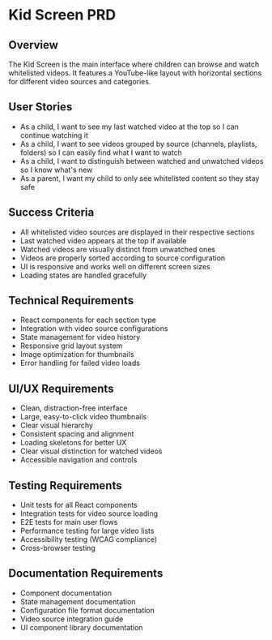 # Kid Screen PRD

## Overview
The Kid Screen is the main interface where children can browse and watch whitelisted videos. It features a YouTube-like layout with horizontal sections for different video sources and categories.

## User Stories
- As a child, I want to see my last watched video at the top so I can continue watching it
- As a child, I want to see videos grouped by source (channels, playlists, folders) so I can easily find what I want to watch
- As a child, I want to distinguish between watched and unwatched videos so I know what's new
- As a parent, I want my child to only see whitelisted content so they stay safe

## Success Criteria
- All whitelisted video sources are displayed in their respective sections
- Last watched video appears at the top if available
- Watched videos are visually distinct from unwatched ones
- Videos are properly sorted according to source configuration
- UI is responsive and works well on different screen sizes
- Loading states are handled gracefully

## Technical Requirements
- React components for each section type
- Integration with video source configurations
- State management for video history
- Responsive grid layout system
- Image optimization for thumbnails
- Error handling for failed video loads

## UI/UX Requirements
- Clean, distraction-free interface
- Large, easy-to-click video thumbnails
- Clear visual hierarchy
- Consistent spacing and alignment
- Loading skeletons for better UX
- Clear visual distinction for watched videos
- Accessible navigation and controls

## Testing Requirements
- Unit tests for all React components
- Integration tests for video source loading
- E2E tests for main user flows
- Performance testing for large video lists
- Accessibility testing (WCAG compliance)
- Cross-browser testing

## Documentation Requirements
- Component documentation
- State management documentation
- Configuration file format documentation
- Video source integration guide
- UI component library documentation 